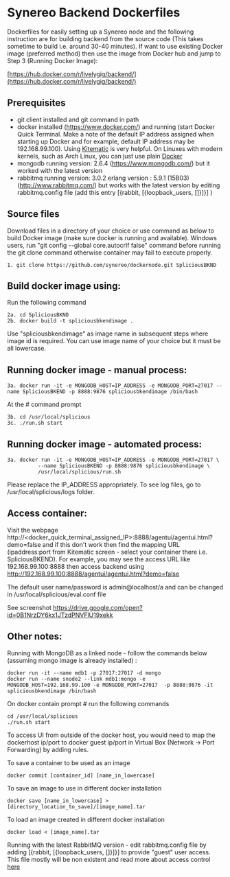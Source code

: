 # Synereo Backend Dockerfiles

Dockerfiles for easily setting up a Synereo node and the following instruction are for building backend from the source code (This takes sometime to build i.e. around 30-40 minutes). If want to use existing Docker image (preferred method) then use the image from Docker hub and jump to Step 3 (Running Docker Image):

  [https://hub.docker.com/r/livelygig/backend/](https://hub.docker.com/r/livelygig/backend/)

## Prerequisites
  - git client installed and git command in path
  - docker installed (https://www.docker.com/) and running (start Docker Quick Terminal. Make a note of the default IP address assigned when starting up Docker and for example, default IP address may be 192.168.99.100). Using  [Kitematic](https://docs.docker.com/kitematic/) is very helpful. On Linuxes with modern kernels, such as Arch Linux, you can just use plain [Docker](https://wiki.archlinux.org/index.php/Docker)
  - mongodb running version: 2.6.4 (https://www.mongodb.com/) but it worked with the latest version
  - rabbitmq running version: 3.0.2 erlang version : 5.9.1 (15B03) (http://www.rabbitmq.com/) but works with the latest version by editing rabbitmq.config file (add this entry [{rabbit, [{loopback_users, []}]}] )

## Source files
Download files in a directory of your choice or use command as below to build Docker image (make sure docker is running and available). Windows users, run "git config --global core.autocrlf false" command before running the git clone command otherwise container may fail to execute properly.

    1. git clone https://github.com/synereo/dockernode.git SpliciousBKND

## Build docker image using: 
Run the following command 

    2a. cd SpliciousBKND
    2b. docker build -t spliciousbkendimage . 

  Use "spliciousbkendimage" as image name in subsequent steps where image id is required. You can use image name of your choice but it must be all lowercase. 
 
## Running docker image - manual process: 

    3a. docker run -it -e MONGODB_HOST=IP_ADDRESS -e MONGODB_PORT=27017 --name SpliciousBKEND -p 8888:9876 spliciousbkendimage /bin/bash
  
At the # command prompt
    
    3b. cd /usr/local/splicious
    3c. ./run.sh start
  
## Running docker image - automated process: 

    3a. docker run -it -e MONGODB_HOST=IP_ADDRESS -e MONGODB_PORT=27017 \
              --name SpliciousBKEND -p 8888:9876 spliciousbkendimage \
              /usr/local/splicious/run.sh
  
Please replace the IP_ADDRESS appropriately. To see log files, go to /usr/local/splicious/logs folder.

## Access container:

Visit the webpage http://<docker_quick_terminal_assigned_IP>:8888/agentui/agentui.html?demo=false and if this don't work then find the mapping URL (ipaddress:port from Kitematic screen - select your container there i.e. SpliciousBKEND). For example, you may see the access URL like 192.168.99.100:8888 then access backend using http://192.168.99.100:8888/agentui/agentui.html?demo=false

The default user name/password is admin@localhost/a and can be changed in /usr/local/splicious/eval.conf file

See screenshot 
https://drive.google.com/open?id=0B1NrzDY6kx1JTzdPNVFlU19xekk

## Other notes:

Running with MongoDB as a linked node - follow the commands below (assuming mongo image is already installed) :

    docker run -it --name mdb1 -p 27017:27017 -d mongo
    docker run --name snode2 --link mdb1:mongo -e MONGODB_HOST=192.168.99.100 -e MONGODB_PORT=27017  -p 8888:9876 -it spliciousbkendimage /bin/bash

On docker contain prompt # run the following commands

    cd /usr/local/splicious
    ./run.sh start

To access UI from outside of the docker host, you would need to map the dockerhost ip/port to docker guest ip/port in Virtual Box (Network -> Port Forwarding) by adding rules.

To save a container to be used as an image

    docker commit [container_id] [name_in_lowercase]

To save an image to use in different docker installation

    docker save [name_in_lowercase] > [directory_location_to_save]/[image_name].tar

To load an image created in different docker installation 

    docker load < [image_name].tar

Running with the latest RabbitMQ version - edit rabbitmq.config file by adding [{rabbit, [{loopback_users, []}]}] to provide "guest" user access. This file mostly will be non existent and read more about access control [here](https://www.rabbitmq.com/access-control.html)
